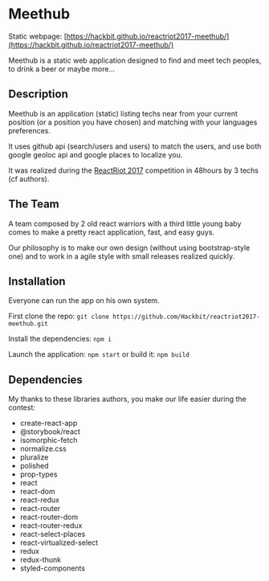 # Meethub

Static webpage: [https://hackbit.github.io/reactriot2017-meethub/](https://hackbit.github.io/reactriot2017-meethub/)

Meethub is a static web application designed to find and meet tech peoples, to drink a beer or maybe more...

## Description

Meethub is an application (static) listing techs near from your current position (or a position you have chosen) and matching with your languages preferences.

It uses github api (search/users and users) to match the users, and use both google geoloc api and google places to localize you.

It was realized during the [ReactRiot 2017](https://www.reactriot.com/) competition in 48hours by 3 techs (cf authors).

## The Team

A team composed by 2 old react warriors with a third little young baby comes to make a pretty react application, fast, and easy guys.

Our philosophy is to make our own design (without using bootstrap-style one) and to work in a agile style with small releases realized quickly.

## Installation

Everyone can run the app on his own system.

First clone the repo:  `git clone https://github.com/Hackbit/reactriot2017-meethub.git`

Install the dependencies:  `npm i`

Launch the application:  `npm start` or build it: `npm build`

## Dependencies

My thanks to these libraries authors, you make our life easier during the contest:

- create-react-app
- @storybook/react
- isomorphic-fetch
- normalize.css
- pluralize
- polished
- prop-types
- react
- react-dom
- react-redux
- react-router
- react-router-dom
- react-router-redux
- react-select-places
- react-virtualized-select
- redux
- redux-thunk
- styled-components
